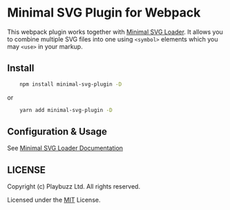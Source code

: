 # Minimal SVG Plugin for Webpack
This webpack plugin works together with [Minimal SVG Loader](https://github.com/playbuzz/webpack-minimal-svgstore-loader/). 
It allows you to combine multiple SVG files into one using `<symbol>` elements which you may `<use>` in your markup.

## Install

```bash
    npm install minimal-svg-plugin -D
```
or
```bash
    yarn add minimal-svg-plugin -D
```

## Configuration & Usage

See [Minimal SVG Loader Documentation](https://github.com/playbuzz/webpack-minimal-svgstore-loader/)

## LICENSE

Copyright (c) Playbuzz Ltd. All rights reserved.

Licensed under the [MIT](LICENSE) License.
